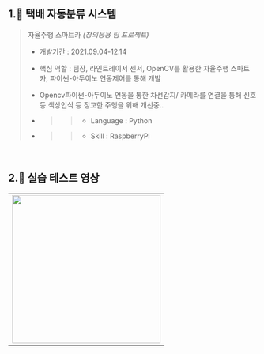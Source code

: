 ## 1.🚗 택배 자동분류 시스템

> 자율주행 스마트카 _(창의응용 팀 프로젝트)_
> - 개발기간 : 2021.09.04-12.14
> - 핵심 역할 : 팀장, 라인트레이서 센서, OpenCV를 활용한 자율주행 스마트카, 파이썬-아두이노 연동제어를 통해 개발
> - Opencv파이썬-아두이노 연동을 통한 차선감지/ 카메라를 연결을 통해 신호등 색상인식 등 정교한 주행을 위해 개선중..
>
> - >> - Language : Python
> - >> - Skill : RaspberryPi

<br />

## 2.📼 실습 테스트 영상
<table>
  <tbody>
    <tr>
      <td>
        <a href="https://www.youtube.com/watch?v=ydBvWUDcaa4&list=PLA7DQVYBXo2il3DXTYznwDIX_j5pRQtRs&pp=gAQBiAQB" title="택배 자동분류 시스템 실습테스트">
          <img align="center" src="https://i.ytimg.com/vi/ydBvWUDcaa4/hqdefault.jpg?sqp=-oaymwExCOADEI4CSFryq4qpAyMIARUAAIhCGAHwAQH4Ac4FgAKACooCDAgAEAEYSyBlKGUwDw==&rs=AOn4CLA1PhxvVg-GRR39-JXVFDcbbUFDrw" width="300" alt-text="자율주행 스마트카">
        </a>
      </td
